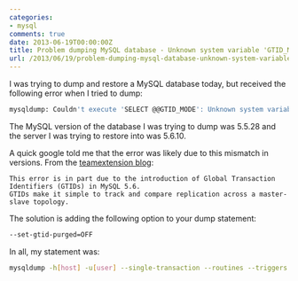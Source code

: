 ```yaml
---
categories:
- mysql
comments: true
date: 2013-06-19T00:00:00Z
title: Problem dumping MySQL database - Unknown system variable 'GTID_MODE'
url: /2013/06/19/problem-dumping-mysql-database-unknown-system-variable-gtid-mode/
---
```


I was trying to dump and restore a MySQL database today, but received the following error when I tried to dump:

```bash
mysqldump: Couldn't execute 'SELECT @@GTID_MODE': Unknown system variable 'GTID_MODE' (1193)
```

The MySQL version of the database I was trying to dump was 5.5.28 and the server I was trying to restore into was 5.6.10.

A quick google told me that the error was likely due to this mismatch in versions. From the [teamextension blog](http://blog.teamextension.com/mysqldump-couldnt-execute-select-gtid_mode-unknown-system-variable-gtid_mode-1193-1246):

    This error is in part due to the introduction of Global Transaction Identifiers (GTIDs) in MySQL 5.6.
    GTIDs make it simple to track and compare replication across a master-slave topology.

The solution is adding the following option to your dump statement:

```bash
--set-gtid-purged=OFF
```

In all, my statement was:

```bash
mysqldump -h[host] -u[user] --single-transaction --routines --triggers --set-gtid-purged=OFF --compatible=ansi [database] | mysql --h[host] -u[user]
```
